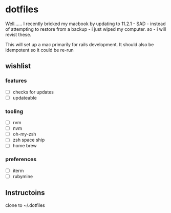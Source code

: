 # dotfiles

Well...... I recently bricked my macbook by updating to 11.2.1 - SAD - instead of attempting to restore from a backup - i just wiped my computer. so - i will revist these.

This will set up a mac primarily for rails development. It should also be idempotent so it could be re-run


## wishlist
### features
- [ ] checks for updates
- [ ] updateable
### tooling
- [ ] rvm
- [ ] nvm
- [ ] oh-my-zsh
- [ ] zsh space ship
- [ ] home brew
### preferences
- [ ] iterm
- [ ] rubymine

## Instructoins
clone to ~/.dotfiles
